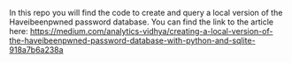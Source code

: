 In this repo you will find the code to create and query a local version of the Haveibeenpwned password database. 
You can find the link to the article here:
https://medium.com/analytics-vidhya/creating-a-local-version-of-the-haveibeenpwned-password-database-with-python-and-sqlite-918a7b6a238a
